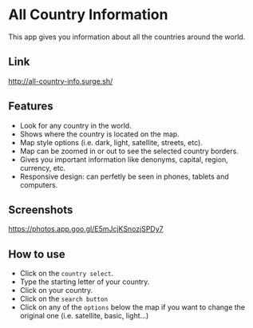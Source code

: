 # All Country Information

This app gives you information about all the countries around the world.

## Link

http://all-country-info.surge.sh/

## Features

- Look for any country in the world.
- Shows where the country is located on the map.
- Map style options (i.e. dark, light, satellite, streets, etc).
- Map can be zoomed in or out to see the selected country borders.
- Gives you important information like denonyms, capital, region, currency, etc.
- Responsive design: can perfetly be seen in phones, tablets and computers.

## Screenshots

https://photos.app.goo.gl/E5mJcjKSnozjSPDy7

## How to use

- Click on the `country select`.
- Type the starting letter of your country.
- Click on your country.
- Click on the `search button`
- Click on any of the `options` below the map if you want to change the original one (i.e. satellite, basic, light...)
